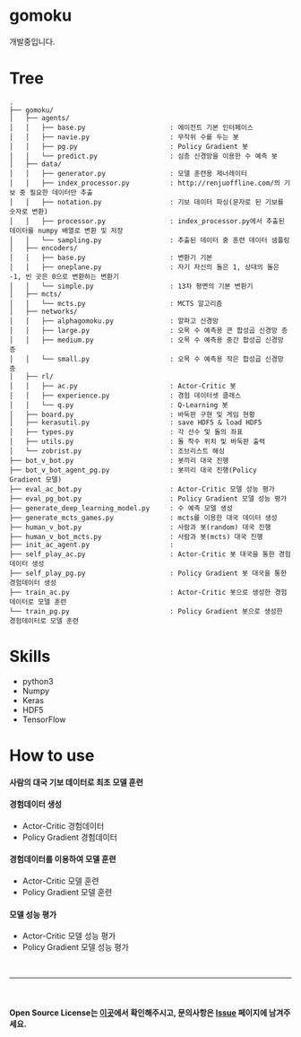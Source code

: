 # gomoku
개발중입니다.

# Tree
```
.
├── gomoku/
│   ├── agents/
│   │   ├── base.py                     : 에이전트 기본 인터페이스
│   │   ├── navie.py                    : 무작위 수를 두는 봇
│   │   ├── pg.py                       : Policy Gradient 봇
│   │   └── predict.py                  : 심층 신경망을 이용한 수 예측 봇
│   ├── data/
│   │   ├── generator.py                : 모델 훈련용 제너레이터
│   │   ├── index_processor.py          : http://renjuoffline.com/의 기보 중 필요한 데이터만 추출
│   │   ├── notation.py                 : 기보 데이터 파싱(문자로 된 기보를 숫자로 변환)
│   │   ├── processor.py                : index_processor.py에서 추출된 데이터를 numpy 배열로 변환 및 저장
│   │   └── sampling.py                 : 추출된 데이터 중 훈련 데이터 샘플링
│   ├── encoders/
│   │   ├── base.py                     : 변환기 기본
│   │   ├── oneplane.py                 : 자기 자신의 돌은 1, 상대의 돌은 -1, 빈 곳은 0으로 변환하는 변환기
│   │   └── simple.py                   : 13차 평면의 기본 변환기
│   ├── mcts/
│   │   └── mcts.py                     : MCTS 알고리즘
│   ├── networks/
│   │   ├── alphagomoku.py              : 알파고 신경망
│   │   ├── large.py                    : 오목 수 예측용 큰 합성곱 신경망 층
│   │   ├── medium.py                   : 오목 수 예측용 중간 합성곱 신경망 층
│   │   └── small.py                    : 오목 수 예측용 작은 합성곱 신경망 층
│   ├── rl/
│   │   ├── ac.py                       : Actor-Critic 봇
│   │   ├── experience.py               : 경험 데이터셋 클래스
│   │   └── q.py                        : Q-Learning 봇
│   ├── board.py                        : 바둑판 구현 및 게임 현황
│   ├── kerasutil.py                    : save HDF5 & load HDF5
│   ├── types.py                        : 각 선수 및 돌의 좌표
│   ├── utils.py                        : 돌 착수 위치 및 바둑판 출력
│   └── zobrist.py                      : 조브리스트 해싱
├── bot_v_bot.py                        : 봇끼리 대국 진행
├── bot_v_bot_agent_pg.py               : 봇끼리 대국 진행(Policy Gradient 모델)
├── eval_ac_bot.py                      : Actor-Critic 모델 성능 평가
├── eval_pg_bot.py                      : Policy Gradient 모델 성능 평가
├── generate_deep_learning_model.py     : 수 예측 모델 생성
├── generate_mcts_games.py              : mcts를 이용한 대국 데이터 생성
├── human_v_bot.py                      : 사람과 봇(random) 대국 진행
├── human_v_bot_mcts.py                 : 사람과 봇(mcts) 대국 진행
├── init_ac_agent.py                    : 
├── self_play_ac.py                     : Actor-Critic 봇 대국을 통한 경험데이터 생성
├── self_play_pg.py                     : Policy Gradient 봇 대국을 통한 경험데이터 생성
├── train_ac.py                         : Actor-Critic 봇으로 생성한 경험데이터로 모델 훈련
└── train_pg.py                         : Policy Gradient 봇으로 생성한 경험데이터로 모델 훈련
```

# Skills
- python3
- Numpy
- Keras
- HDF5
- TensorFlow

# How to use  
#### 사람의 대국 기보 데이터로 최초 모델 훈련
#### 경험데이터 생성
- Actor-Critic 경험데이터
- Policy Gradient 경험데이터
#### 경험데이터를 이용하여 모델 훈련
- Actor-Critic 모델 훈련
- Policy Gradient 모델 훈련
#### 모델 성능 평가
- Actor-Critic 모델 성능 평가
- Policy Gradient 모델 성능 평가

<br>

---
  
<br>

#### Open Source License는 [이곳](NOTICE.md)에서 확인해주시고, 문의사항은 [Issue](https://github.com/IllIIIllll/gomoku/issues) 페이지에 남겨주세요.
